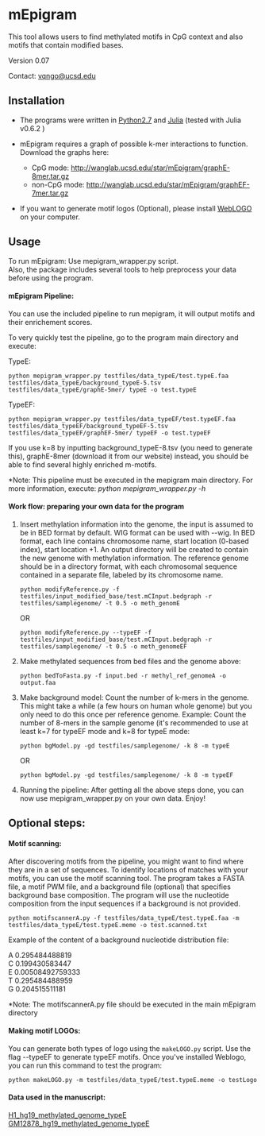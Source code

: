 # mEpigram  

This tool allows users to find methylated motifs in CpG context and also motifs that contain modified bases. 

Version 0.07

Contact: vqngo@ucsd.edu

## Installation

- The programs were written in [Python2.7](https://www.python.org/downloads/) and [Julia](https://julialang.org/downloads/) (tested with Julia v0.6.2 )

- mEpigram requires a graph of possible k-mer interactions to function. Download the graphs here: 
	* CpG mode: http://wanglab.ucsd.edu/star/mEpigram/graphE-8mer.tar.gz
	* non-CpG mode: http://wanglab.ucsd.edu/star/mEpigram/graphEF-7mer.tar.gz

- If you want to generate motif logos (Optional), please install [WebLOGO](https://pypi.python.org/pypi/weblogo) on your computer. 



## Usage
 
To run mEpigram: Use mepigram_wrapper.py script.<br /> Also, the package includes several tools to help preprocess your data before using the program.

#### mEpigram Pipeline: 
You can use the included pipeline to run mepigram, it will output motifs and their enrichement scores.

To very quickly test the pipeline, go to the program main directory and execute:

TypeE:	

`python mepigram_wrapper.py testfiles/data_typeE/test.typeE.faa testfiles/data_typeE/background_typeE-5.tsv testfiles/data_typeE/graphE-5mer/ typeE -o test.typeE`

TypeEF:

`python mepigram_wrapper.py testfiles/data_typeEF/test.typeEF.faa testfiles/data_typeEF/background_typeEF-5.tsv testfiles/data_typeEF/graphEF-5mer/ typeEF -o test.typeEF`


If you use k=8 by inputting background_typeE-8.tsv (you need to generate this), graphE-8mer (download it from our website) instead, you should be able to find several highly enriched m-motifs. 

*Note: This pipeline must be executed in the mepigram main directory. For more information, execute: *python mepigram_wrapper.py -h*


#### Work flow: preparing your own data for the program

1. Insert methylation information into the genome, the input is assumed to be in BED format by default. WIG format can be used with --wig. In BED format, each line contains chromosome name, start location (0-based index), start location +1. An output directory will be created to contain the new genome with methylation information. The reference genome should be in a directory format, with each chromosomal sequence contained in a separate file, labeled by its chromosome name. 
	
	`python modifyReference.py -f testfiles/input_modified_base/test.mCInput.bedgraph -r testfiles/samplegenome/ -t 0.5 -o meth_genomE`
	
	OR
	
	`python modifyReference.py --typeEF -f testfiles/input_modified_base/test.mCInput.bedgraph -r testfiles/samplegenome/ -t 0.5 -o meth_genomeEF`

2. Make methylated sequences from bed files and the genome above:
	
	`python bedToFasta.py -f input.bed -r methyl_ref_genomeA -o output.faa`

3. Make background model: Count the number of k-mers in the genome. This might take a while (a few hours on human whole genome) but you only need to do this once per reference genome. Example: Count the number of 8-mers in the sample genome (it's recommended to use at least k=7 for typeEF mode and k=8 for typeE mode:
	
	`python bgModel.py -gd testfiles/samplegenome/ -k 8 -m typeE`
	
	OR 
	
	`python bgModel.py -gd testfiles/samplegenome/ -k 8 -m typeEF`
	
4. Running the pipeline: After getting all the above steps done, you can now use mepigram_wrapper.py on your own data. Enjoy!


## Optional steps:
#### Motif scanning: 
After discovering motifs from the pipeline, you might want to find where they are in a set of sequences. To identify locations of matches with your motifs, you can use the motif scanning tool. The program takes a FASTA file, a motif PWM file, and a background file (optional) that specifies background base composition. The program will use the nucleotide composition from the input sequences if a background is not provided.
	
`python motifscannerA.py -f testfiles/data_typeE/test.typeE.faa -m testfiles/data_typeE/test.typeE.meme -o test.scanned.txt`

Example of the content of a background nucleotide distribution file:

A	0.295484488819<br/>
C	0.199430583447<br/>
E	0.00508492759333<br/>
T	0.295484488959<br/>
G	0.204515511181<br/>
	
*Note: The motifscannerA.py file should be executed in the main mEpigram directory

#### Making motif LOGOs: 
You can generate both types of logo using the `makeLOGO.py` script. Use the flag --typeEF to generate typeEF motifs. Once you've installed Weblogo, you can run this command to test the program:

`python makeLOGO.py -m testfiles/data_typeE/test.typeE.meme -o testLogo`

#### Data used in the manuscript:
[H1_hg19_methylated_genome_typeE](http://tabit.ucsd.edu/mepigram/hg19_data/hg19_H1_typeE.tar.gz) <br />
[GM12878_hg19_methylated_genome_typeE](http://tabit.ucsd.edu/mepigram/hg19_data/hg19_GM12878_typeE.tar.gz)


